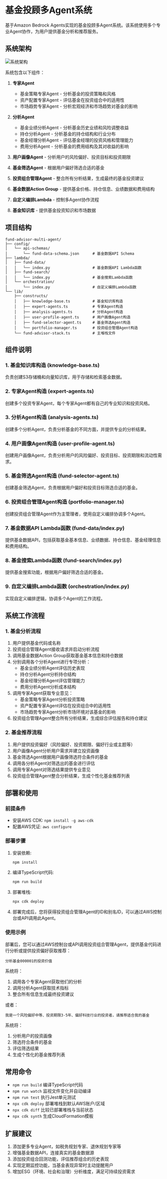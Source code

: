# 基金投顾多Agent系统

基于Amazon Bedrock Agents实现的基金投顾多Agent系统。该系统使用多个专业Agent协作，为用户提供基金分析和推荐服务。

## 系统架构

![系统架构](../assets/pics/fund-advisor.png)

系统包含以下组件：

1. **专家Agent**
   - 基金策略专家Agent - 分析基金的投资策略和风格
   - 资产配置专家Agent - 评估基金在投资组合中的适用性
   - 市场趋势专家Agent - 分析宏观经济和市场趋势对基金的影响

2. **分析Agent**
   - 基金业绩分析Agent - 分析基金历史业绩和风险调整收益
   - 持仓分析Agent - 分析基金的持仓结构和行业分布
   - 基金经理分析Agent - 评估基金经理的投资风格和管理能力
   - 费用分析Agent - 分析基金的费用结构及其对收益的影响

3. **用户画像Agent** - 分析用户的风险偏好、投资目标和投资期限

4. **基金筛选Agent** - 根据用户偏好筛选合适的基金

5. **投资组合管理Agent** - 整合所有分析结果，生成最终的基金投资建议

6. **基金数据Action Group** - 提供基金价格、持仓信息、业绩数据和费用结构

7. **自定义编排Lambda** - 控制多Agent协作流程

8. **基金知识库** - 提供基金投资知识和市场数据

## 项目结构

```
fund-advisor-multi-agent/
├── config/
│   └── api-schemas/
│       └── fund-data-schema.json      # 基金数据API Schema
├── lambda/
│   ├── fund-data/
│   │   └── index.py                   # 基金数据API Lambda函数
│   ├── fund-search/
│   │   └── index.py                   # 基金搜索Lambda函数
│   └── orchestration/
│       └── index.py                   # 自定义编排Lambda函数
└── lib/
    ├── constructs/
    │   ├── knowledge-base.ts          # 基金知识库构造
    │   ├── expert-agents.ts           # 专家Agent构造
    │   ├── analysis-agents.ts         # 分析Agent构造
    │   ├── user-profile-agent.ts      # 用户画像Agent构造
    │   ├── fund-selector-agent.ts     # 基金筛选Agent构造
    │   └── portfolio-manager.ts       # 投资组合管理Agent构造
    └── fund-advisor-stack.ts          # 主堆栈文件
```

## 组件说明

### 1. 基金知识库构造 (knowledge-base.ts)

负责创建S3存储桶和向量知识库，用于存储和检索基金数据。

### 2. 专家Agent构造 (expert-agents.ts)

创建多个投资专家Agent，每个专家Agent都有自己的专业知识和投资风格。

### 3. 分析Agent构造 (analysis-agents.ts)

创建多个分析Agent，负责分析基金的不同方面，并提供专业的分析结果。

### 4. 用户画像Agent构造 (user-profile-agent.ts)

创建用户画像Agent，负责分析用户的风险偏好、投资目标、投资期限和流动性需求。

### 5. 基金筛选Agent构造 (fund-selector-agent.ts)

创建基金筛选Agent，负责根据用户偏好和投资目标筛选合适的基金。

### 6. 投资组合管理Agent构造 (portfolio-manager.ts)

创建投资组合管理Agent作为主管理者，使用自定义编排协调多个Agent。

### 7. 基金数据API Lambda函数 (fund-data/index.py)

提供基金数据API，包括获取基金基本信息、业绩数据、持仓信息、基金经理信息和费用结构。

### 8. 基金搜索Lambda函数 (fund-search/index.py)

提供基金搜索功能，根据用户偏好筛选合适的基金。

### 9. 自定义编排Lambda函数 (orchestration/index.py)

实现自定义编排逻辑，协调多个Agent的工作流程。

## 系统工作流程

### 1. 基金分析流程

1. 用户提供基金代码或名称
2. 投资组合管理Agent接收请求并启动分析流程
3. 调用基金数据Action Group获取基金基本信息和持仓数据
4. 分别调用各个分析Agent进行专项分析：
   - 基金业绩分析Agent评估历史表现
   - 持仓分析Agent分析持仓结构
   - 基金经理分析Agent评估管理能力
   - 费用分析Agent分析成本结构
5. 调用专家Agent获取专业意见：
   - 基金策略专家Agent分析投资策略
   - 资产配置专家Agent评估在投资组合中的适用性
   - 市场趋势专家Agent分析市场环境对该基金的影响
6. 投资组合管理Agent整合所有分析结果，生成综合评估报告和持仓建议

### 2. 基金推荐流程

1. 用户提供投资偏好（风险偏好、投资期限、偏好行业或主题等）
2. 用户画像Agent分析用户需求并建立投资画像
3. 基金筛选Agent根据用户画像筛选符合条件的基金
4. 调用各分析Agent对筛选出的基金进行评估
5. 调用专家Agent对筛选结果提供专业意见
6. 投资组合管理Agent整合分析结果，生成个性化基金推荐列表

## 部署和使用

### 前提条件

- 安装AWS CDK: `npm install -g aws-cdk`
- 配置AWS凭证: `aws configure`

### 部署步骤

1. 安装依赖:
   ```bash
   npm install
   ```

2. 编译TypeScript代码:
   ```bash
   npm run build
   ```

3. 部署堆栈:
   ```bash
   npx cdk deploy
   ```

4. 部署完成后，您将获得投资组合管理Agent的ID和别名ID，可以通过AWS控制台或API调用此Agent。

### 使用示例

部署后，您可以通过AWS控制台或API调用投资组合管理Agent，提供基金代码进行分析或提供投资偏好获取推荐：

```
分析基金000001的投资价值
```

系统将：
1. 调用各个专家Agent获取他们的分析
2. 调用分析Agent获取技术指标
3. 整合所有信息生成最终投资建议

或者：

```
我是一个风险偏好中等、投资期限3-5年、偏好科技行业的投资者，请推荐适合我的基金
```

系统将：
1. 分析用户的投资画像
2. 筛选符合条件的基金
3. 评估筛选结果
4. 生成个性化的基金推荐列表

## 常用命令

* `npm run build`   编译TypeScript代码
* `npm run watch`   监视文件变化并自动编译
* `npm run test`    执行Jest单元测试
* `npx cdk deploy`  部署堆栈到默认AWS账户/区域
* `npx cdk diff`    比较已部署堆栈与当前状态
* `npx cdk synth`   生成CloudFormation模板

## 扩展建议

1. 添加更多专业Agent，如税务规划专家、退休规划专家等
2. 增强基金数据API，连接真实的基金数据源
3. 添加投资组合回测功能，评估推荐组合的历史表现
4. 实现定期监控功能，当基金表现异常时主动提醒用户
5. 增加ESG（环境、社会和治理）分析维度，满足可持续投资需求